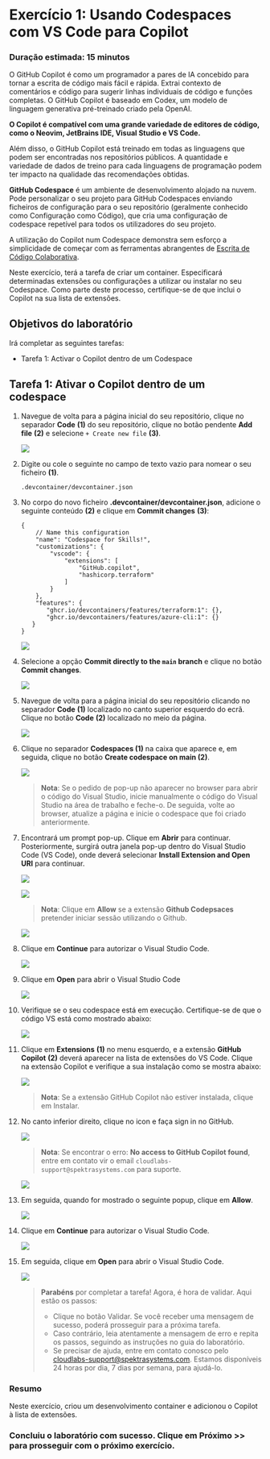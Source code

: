 # Exercício 1: Usando Codespaces com VS Code para Copilot

### Duração estimada: 15 minutos

O GitHub Copilot é como um programador a pares de IA concebido para tornar a escrita de código mais fácil e rápida. Extrai contexto de comentários e código para sugerir linhas individuais de código e funções completas. O GitHub Copilot é baseado em Codex, um modelo de linguagem generativa pré-treinado criado pela OpenAI.

**O Copilot é compatível com uma grande variedade de editores de código, como o Neovim, JetBrains IDE, Visual Studio e VS Code.**

Além disso, o GitHub Copilot está treinado em todas as linguagens que podem ser encontradas nos repositórios públicos. A quantidade e variedade de dados de treino para cada linguagens de programação podem ter impacto na qualidade das recomendações obtidas.

**GitHub Codespace** é um ambiente de desenvolvimento alojado na nuvem. Pode personalizar o seu projeto para GitHub Codespaces enviando ficheiros de configuração para o seu repositório (geralmente conhecido como Configuração como Código), que cria uma configuração de codespace repetível para todos os utilizadores do seu projeto.

A utilização do Copilot num Codespace demonstra sem esforço a simplicidade de começar com as ferramentas abrangentes de [Escrita de Código Colaborativa](https://github.com/features#features-collaboration).

Neste exercício, terá a tarefa de criar um container. Especificará determinadas extensões ou configurações a utilizar ou instalar no seu Codespace. Como parte deste processo, certifique-se de que inclui o Copilot na sua lista de extensões.

## Objetivos do laboratório

Irá completar as seguintes tarefas:

- Tarefa 1: Activar o Copilot dentro de um Codespace

## Tarefa 1: Ativar o Copilot dentro de um codespace

1. Navegue de volta para a página inicial do seu repositório, clique no separador **Code** **(1)** do seu repositório, clique no botão pendente **Add file** **(2)** e selecione `+ Create new file` **(3)**.

   ![](../../media/Exercise-01-v2-01.png)

1. Digite ou cole o seguinte no campo de texto vazio para nomear o seu ficheiro **(1)**.

    ```
    .devcontainer/devcontainer.json
    ```

1. No corpo do novo ficheiro **.devcontainer/devcontainer.json**, adicione o seguinte conteúdo **(2)** e clique em **Commit changes** **(3)**:

   ```
   {
       // Name this configuration
       "name": "Codespace for Skills!",
       "customizations": {
           "vscode": {
               "extensions": [
                   "GitHub.copilot",
                   "hashicorp.terraform"
               ]
           }
       },
       "features": {
          "ghcr.io/devcontainers/features/terraform:1": {},
          "ghcr.io/devcontainers/features/azure-cli:1": {}
      }
   }
   ```

   ![](../../media/c14.png)

1. Selecione a opção **Commit directly to the `main` branch** e clique no botão **Commit changes**.

   ![](../../media/commit-file.png)

1. Navegue de volta para a página inicial do seu repositório clicando no separador **Code** **(1)** localizado no canto superior esquerdo do ecrã. Clique no botão **Code** **(2)** localizado no meio da página.

   ![](../../media/code-code.png)

1. Clique no separador **Codespaces (1)** na caixa que aparece e, em seguida, clique no botão **Create codespace on main (2)**.

   ![](../../media/create-codespace.png)

   >**Nota**: Se o pedido de pop-up não aparecer no browser para abrir o código do Visual Studio, inicie manualmente o código do Visual Studio na área de trabalho e feche-o. De seguida, volte ao browser, atualize a página e inicie o codespace que foi criado anteriormente.

1. Encontrará um prompt pop-up. Clique em **Abrir** para continuar. Posteriormente, surgirá outra janela pop-up dentro do Visual Studio Code (VS Code), onde deverá selecionar **Install Extension and Open URI** para continuar.

   ![](../../media/p1.png)

   ![](../../media/p2.png)

   >**Nota**: Clique em **Allow** se a extensão **Github Codepsaces** pretender iniciar sessão utilizando o Github.

   ![](../../media/inn-2.png)

1. Clique em **Continue** para autorizar o Visual Studio Code.

   ![](../../media/c2.png)

1. Clique em **Open** para abrir o Visual Studio Code

   ![](../../media/c3.png)

1. Verifique se o seu codespace está em execução. Certifique-se de que o código VS está como mostrado abaixo:

    ![](../../media/loaded-repo.png)

1. Clique em **Extensions** **(1)** no menu esquerdo, e a extensão **GitHub Copilot** **(2)** deverá aparecer na lista de extensões do VS Code. Clique na extensão Copilot e verifique a sua instalação como se mostra abaixo:

    ![](../../media/verify-copilot.png)

    >**Nota**: Se a extensão GitHub Copilot não estiver instalada, clique em Instalar.

1. No canto inferior direito, clique no icon e faça sign in no GitHub.

   ![](../../media/c4.png)

   > **Nota**: Se encontrar o erro: **No access to GitHub Copilot found**, entre em contato vir o email `cloudlabs-support@spektrasystems.com` para suporte.

   ![](../../media/3.png)

1. Em seguida, quando for mostrado o seguinte popup, clique em **Allow**.

   ![](../../media/allow.png)

1. Clique em **Continue** para autorizar o Visual Studio Code.

   ![](../../media/c5.png)

1. Em seguida, clique em **Open** para abrir o Visual Studio Code.

   ![](../../media/c6.png)


   > **Parabéns** por completar a tarefa! Agora, é hora de validar. Aqui estão os passos:
   > - Clique no botão Validar. Se você receber uma mensagem de sucesso, poderá prosseguir para a próxima tarefa.
   > - Caso contrário, leia atentamente a mensagem de erro e repita os passos, seguindo as instruções no guia do laboratório.
   > - Se precisar de ajuda, entre em contato conosco pelo cloudlabs-support@spektrasystems.com. Estamos disponíveis 24 horas por dia, 7 dias por semana, para ajudá-lo.

   <validation step="2c3e393f-eade-43e1-a96a-f8ea659b3047" />

### Resumo

Neste exercício, criou um desenvolvimento container e adicionou o Copilot à lista de extensões.

### Concluiu o laboratório com sucesso. Clique em **Próximo >>** para prosseguir com o próximo exercício.